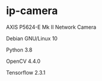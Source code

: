 # ip-camera

AXIS P5624-E Mk II Network Camera

Debian GNU/Linux 10

Python 3.8

OpenCV 4.4.0

Tensorflow 2.3.1
